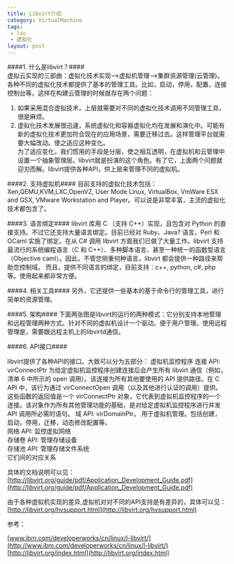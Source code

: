 ```yaml
---
title: Libvirt介绍
category: VirtualMachine
tags:
 - lxc
 - 虚拟化
layout: post
---
```

####1. 什么是libvirt？####  
虚拟云实现的三部曲：虚拟化技术实现-->虚拟机管理-->集群资源管理(云管理)。各种不同的虚拟化技术都提供了基本的管理工具。比如，启动，停用，配置，连接控制台等。这样在构建云管理的时候就存在两个问题：  
1) 如果采用混合虚拟技术，上层就需要对不同的虚拟化技术调用不同管理工具，很是麻烦。  
2) 虚拟化技术发展很迅速，系统虚拟化和容器虚拟化均在发展和演化中。可能有新的虚拟化技术更加符合现在的应用场景，需要迁移过去。这样管理平台就需要大幅改动。使之适应这种变化。  
为了适应变化，我们惯用的手段是分层，使之相互透明，在虚拟机和云管理中设置一个抽象管理层。libvirt就是扮演的这个角色。有了它，上面两个问题就迎刃而解。libvirt提供各种API，供上层来管理不同的虚拟机。

####2. 支持虚拟机####
目前支持的虚拟化技术包括：Xen,QEMU,KVM,LXC,OpenVZ, User Mode Linux, VirtualBox, VmWare ESX and GSX, VMware Workstation and Player。可以说是非常丰富，主流的虚拟化技术都包含了。

####3. 语言绑定####
 libvirt 库用 C （支持 C++）实现，且包含对 Python 的直接支持。不过它还支持大量语言绑定。目前已经对 Ruby、Java? 语言，Perl 和 OCaml 实施了绑定。在从 C# 调用 libvirt 方面我们已做了大量工作。libvirt 支持最流行的系统编程语言（C 和 C++）、多种脚本语言、甚至一种统一的函数型语言（Objective caml）。因此，不管您侧重何种语言，libvirt 都会提供一种路径来帮助您控制域。
 而且，提供不同语言的绑定，目前支持：c++, python, c#, php等。使用起来都非常方便。

####4. 相关工具####
 另外，它还提供一些基本的基于命令行的管理工具，进行简单的资源管理。


####5. 架构####
下面两张图是libvirt的运行的两种模式：它分别支持本地管理和远程管理两种方式。针对不同的虚拟机设计一个驱动。便于用户管理。使用远程管理是，需要跟远程主机上的libvirtd通信。
     


     

####6. API接口####

libvirt提供了各种API的接口。大致可以分为五部分：
虚拟机监控程序 
连接 API: virConnectPtr 为给定虚拟机监控程序创建连接后会产生所有 libvirt 通信（例如，清单 6 中所示的 open 调用）。该连接为所有其他要使用的 API 提供路径。在 C API 中，该行为通过 virConnectOpen 调用（以及其他进行认证的调用）提供。这些函数的返回值是一个 virConnectPtr 对象，它代表到虚拟机监控程序的一个连接。该对象作为所有其他管理功能的基础，是对给定虚拟机监控程序进行并发 API 调用所必需的语句。
域 API: virDomainPtr。 用于虚拟机管理。包括创建，启动，停用，迁移，动态修改配置等。      
网络 API: 监控虚拟网络  
存储卷 API: 管理存储设备  
存储池 API: 管理存储文件系统  
它们间的对应关系  
     



 具体的文档说明可以见：[http://libvirt.org/guide/pdf/Application_Development_Guide.pdf](http://libvirt.org/guide/pdf/Application_Development_Guide.pdf)
     
 由于各种虚拟机实现的差异,虚拟机对对不同的API支持是有差异的，具体可以见：
[http://libvirt.org/hvsupport.html](http://libvirt.org/hvsupport.html)


参考：

[www.ibm.com/developerworks/cn/linux/l-libvirt/](http://www.ibm.com/developerworks/cn/linux/l-libvirt/)  
[http://libvirt.org/index.html](http://libvirt.org/index.html)